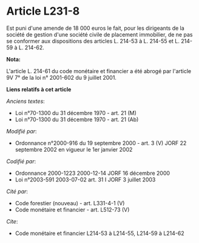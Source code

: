 # Article L231-8

Est puni d'une amende de 18 000 euros le fait, pour les dirigeants de la société de gestion d'une société civile de placement
immobilier, de ne pas se conformer aux dispositions des articles L. 214-53 à L. 214-55 et L. 214-59 à L. 214-62.

**Nota:**

L'article L. 214-61 du code monétaire et financier a été abrogé par l'article 9V 7° de la loi n° 2001-602 du 9 juillet 2001.

**Liens relatifs à cet article**

_Anciens textes_:

  - Loi n°70-1300 du 31 décembre 1970 - art. 21 (M)
  - Loi n°70-1300 du 31 décembre 1970 - art. 21 (Ab)

_Modifié par_:

  - Ordonnance n°2000-916 du 19 septembre 2000 - art. 3 (V) JORF 22 septembre 2002 en vigueur le 1er janvier 2002

_Codifié par_:

  - Ordonnance 2000-1223 2000-12-14 JORF 16 décembre 2000
  - Loi n°2003-591 2003-07-02 art. 31 I JORF 3 juillet 2003

_Cité par_:

  - Code forestier (nouveau) - art. L331-4-1 (V)
  - Code monétaire et financier - art. L512-73 (V)

_Cite_:

  - Code monétaire et financier L214-53 à L214-55, L214-59 à L214-62
